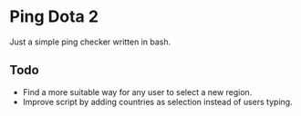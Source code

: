 # Ping Dota 2

Just a simple ping checker written in bash.

## Todo

- Find a more suitable way for any user to select a new region.
- Improve script by adding countries as selection instead of users typing. 
